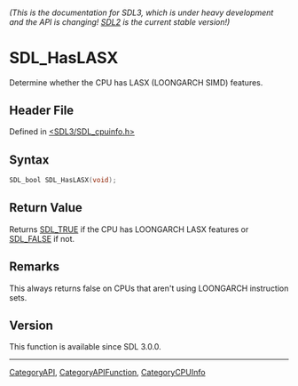 ###### (This is the documentation for SDL3, which is under heavy development and the API is changing! [SDL2](https://wiki.libsdl.org/SDL2/) is the current stable version!)
# SDL_HasLASX

Determine whether the CPU has LASX (LOONGARCH SIMD) features.

## Header File

Defined in [<SDL3/SDL_cpuinfo.h>](https://github.com/libsdl-org/SDL/blob/main/include/SDL3/SDL_cpuinfo.h)

## Syntax

```c
SDL_bool SDL_HasLASX(void);

```

## Return Value

Returns [SDL_TRUE](SDL_TRUE) if the CPU has LOONGARCH LASX features or
[SDL_FALSE](SDL_FALSE) if not.

## Remarks

This always returns false on CPUs that aren't using LOONGARCH instruction
sets.

## Version

This function is available since SDL 3.0.0.

----
[CategoryAPI](CategoryAPI), [CategoryAPIFunction](CategoryAPIFunction), [CategoryCPUInfo](CategoryCPUInfo)

